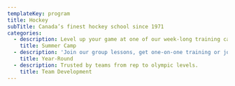```yaml
---
templateKey: program
title: Hockey
subTitle: Canada’s finest hockey school since 1971
categories:
  - description: Level up your game at one of our week-long training camps.
    title: Summer Camp
  - description: 'Join our group lessons, get one-on-one training or join a league.'
    title: Year-Round
  - description: Trusted by teams from rep to olympic levels.
    title: Team Development
---
```


